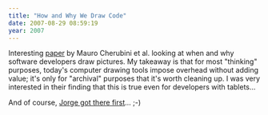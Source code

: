 ```yaml
---
title: "How and Why We Draw Code"
date: 2007-08-29 08:59:19
year: 2007
---
```

Interesting <a href="http://research.microsoft.com/hip/papers/Cherubini2007CodeMaps.pdf">paper</a> by Mauro Cherubini et al. looking at when and why software developers draw pictures.  My takeaway is that for most "thinking" purposes, today's computer drawing tools impose overhead without adding value; it's only for "archival" purposes that it's worth cleaning up.  I was very interested in their finding that this is true even for developers with tablets...

And of course, <a href="http://catenary.wordpress.com/2007/08/14/whiteboard-diagramming/">Jorge got there first</a>... ;-)
